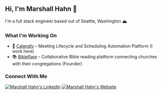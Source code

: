 ## Hi, I'm Marshall Hahn 👋

I'm a full stack engineer based out of Seattle, Washington 🏔️

### What I'm Working On

- 📅 [Calendly](https://calendly.com/) – Meeting Lifecycle and Scheduling Automation Platform (I work here)
- 📚 [Bibleflare](https://bibleflare.com/) – Collaborative Bible reading platform connecting churches with their congregations (Founder)

### Connect With Me

[<img src="https://img.shields.io/badge/LinkedIn-0077B5?style=for-the-badge&logo=linkedin&logoColor=white" alt="Marshall Hahn's LinkedIn">](https://linkedin.com/in/marshallhahn) [<img src="https://img.shields.io/badge/Website-EF4444?style=for-the-badge" alt="Marshall Hahn's Website">](https://marshallhahn.com)
